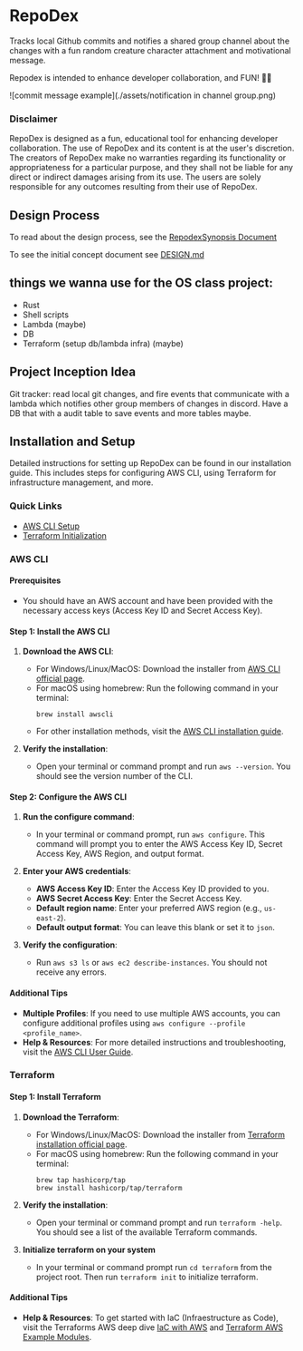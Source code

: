 # RepoDex

Tracks local Github commits and notifies a shared group channel about the changes with a fun random creature character attachment and motivational message.

Repodex is intended to enhance developer collaboration, and FUN! 🐻‍❄️

![commit message example](./assets/notification in channel group.png)

### Disclaimer

RepoDex is designed as a fun, educational tool for enhancing developer collaboration. The use of RepoDex and its content is at the user's discretion. The creators of RepoDex make no warranties regarding its functionality or appropriateness for a particular purpose, and they shall not be liable for any direct or indirect damages arising from its use. The users are solely responsible for any outcomes resulting from their use of RepoDex.

## Design Process

To read about the design process, see the [RepodexSynopsis Document](./RepodexSynopsis.md)

To see the initial concept document see [DESIGN.md](./DESIGN.md)

## things we wanna use for the OS class project:

- Rust
- Shell scripts
- Lambda (maybe)
- DB
- Terraform (setup db/lambda infra) (maybe)

## Project Inception Idea

Git tracker: read local git changes, and fire events that communicate with a lambda which notifies other group members of changes in discord. Have a DB that with a audit table to save events and more tables maybe.

## Installation and Setup

Detailed instructions for setting up RepoDex can be found in our installation guide. This includes steps for configuring AWS CLI, using Terraform for infrastructure management, and more.

### Quick Links

- [AWS CLI Setup](#aws-cli)
- [Terraform Initialization](#terraform)

### AWS CLI

#### Prerequisites

- You should have an AWS account and have been provided with the necessary access keys (Access Key ID and Secret Access Key).

#### Step 1: Install the AWS CLI

1. **Download the AWS CLI**:

   - For Windows/Linux/MacOS: Download the installer from [AWS CLI official page](https://aws.amazon.com/cli/).
   - For macOS using homebrew: Run the following command in your terminal:
     ```
     brew install awscli
     ```
   - For other installation methods, visit the [AWS CLI installation guide](https://docs.aws.amazon.com/cli/latest/userguide/cli-chap-install.html).

2. **Verify the installation**:
   - Open your terminal or command prompt and run `aws --version`. You should see the version number of the CLI.

#### Step 2: Configure the AWS CLI

1. **Run the configure command**:

   - In your terminal or command prompt, run `aws configure`. This command will prompt you to enter the AWS Access Key ID, Secret Access Key, AWS Region, and output format.

2. **Enter your AWS credentials**:

   - **AWS Access Key ID**: Enter the Access Key ID provided to you.
   - **AWS Secret Access Key**: Enter the Secret Access Key.
   - **Default region name**: Enter your preferred AWS region (e.g., `us-east-2`).
   - **Default output format**: You can leave this blank or set it to `json`.

3. **Verify the configuration**:
   - Run `aws s3 ls` or `aws ec2 describe-instances`. You should not receive any errors.

#### Additional Tips

- **Multiple Profiles**: If you need to use multiple AWS accounts, you can configure additional profiles using `aws configure --profile <profile_name>`.
- **Help & Resources**: For more detailed instructions and troubleshooting, visit the [AWS CLI User Guide](https://docs.aws.amazon.com/cli/latest/userguide/cli-configure-quickstart.html).

### Terraform

#### Step 1: Install Terraform

1. **Download the Terraform**:

   - For Windows/Linux/MacOS: Download the installer from [Terraform installation official page](<[https://aws.amazon.com/cli/](https://developer.hashicorp.com/terraform/tutorials/aws-get-started/install-cli#install-terraform)>).
   - For macOS using homebrew: Run the following command in your terminal:
     ```
     brew tap hashicorp/tap
     brew install hashicorp/tap/terraform
     ```

2. **Verify the installation**:

   - Open your terminal or command prompt and run `terraform -help`. You should see a list of the available Terraform commands.

3. **Initialize terraform on your system**
   - In your terminal or command prompt run `cd terraform` from the project root. Then run `terraform init` to initialize terraform.

#### Additional Tips

- **Help & Resources**: To get started with IaC (Infraestructure as Code), visit the Terraforms AWS deep dive [IaC with AWS](https://developer.hashicorp.com/terraform/tutorials/aws-get-started/infrastructure-as-code) and [Terraform AWS Example Modules](https://github.com/terraform-aws-modules).
